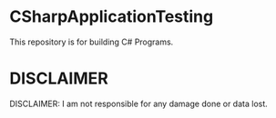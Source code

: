 # CSharpApplicationTesting
This repository is for building C# Programs.
# DISCLAIMER
DISCLAIMER: I am not responsible for any damage done or data lost.
